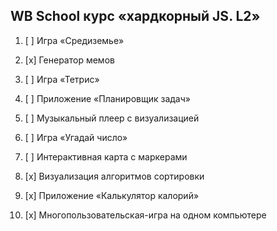 ## WB School курс «хардкорный JS. L2»

1. [ ] Игра «Средиземье»

2. [x] Генератор мемов

3. [ ] Игра «Тетрис»

4. [ ] Приложение «Планировщик задач»

5. [ ] Музыкальный плеер с визуализацией

6. [ ] Игра «Угадай число»

7. [ ] Интерактивная карта с маркерами

8. [x] Визуализация алгоритмов сортировки

9. [x] Приложение «Калькулятор калорий»

10. [x] Многопользовательская-игра на одном компьютере
